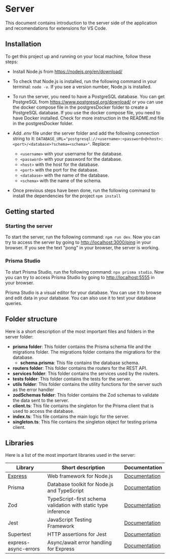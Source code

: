# Server

This document contains introduction to the server side of the application and recomendations for extensions for VS Code.

## Installation

To get this project up and running on your local machine, follow these steps:

* Install Node.js from <https://nodejs.org/en/download/>
* To check that Node.js is installed, run the following command in your terminal: `node -v`. If you see a version number, Node.js is installed.
* To run the server, you need to have a PostgreSQL database. You can get PostgreSQL from <https://www.postgresql.org/download/> or you can use the docker compose file in the postgresDocker folder to create a PostgreSQL database. If you use the docker compose file, you need to have Docker installed. Check for more instruction in the README.md file in the postgresDocker folder.
* Add *.env* file under the server folder and add the following connection string to it: `DATABASE_URL="postgresql://<username>:<password>@<host>:<port>/<database>?schema=<schema>"`. Replace:

  * `<username>` with your username for the database.
  * `<password>` with your password for the database.
  * `<host>` with the host for the database.
  * `<port>` with the port for the database.
  * `<database>` with the name of the database.
  * `<schema>` with the name of the schema.

* Once previous steps have been done, run the following command to install the dependencies for the project `npm install`

## Getting started

### Starting the server

To start the server, run the following command: `npm run dev`. Now you can try to access the server by going to <http://localhost:3000/ping> in your browser. If you see the text "pong" in your browser, the server is working.

### Prisma Studio

To start Prisma Studio, run the following command: `npx prisma studio`. Now you can try to access Prisma Studio by going to <http://localhost:5555> in your browser.

Prisma Studio is a visual editor for your database. You can use it to browse and edit data in your database. You can also use it to test your database queries.

## Folder structure

Here is a short description of the most important files and folders in the server folder:

* **prisma folder**: This folder contains the Prisma schema file and the migrations folder. The migrations folder contains the migrations for the database. 
  * **schema.prisma**: This file contains the database schema.
* **routers folder**: This folder contains the routers for the REST API.
* **services folder**: This folder contains the services used by the routers.
* **tests folder**: This folder contains the tests for the server.
* **utils folder**: This folder contains the utility functions for the server such as the error handler
* **zodSchemas folder**: This folder contains the Zod schemas to validate the data sent to the server.
* **client.ts**: This file contains the singleton for the Prisma client that is used to access the database.
* **index.ts**: This file contains the main logic for the server.
* **singleton.ts**: This file contains the singleton object for testing prisma client.

## Libraries

Here is a list of the most important libraries used in the server:

| Library | Short description | Documentation |
| --- | --- | --- |
| [Express](https://expressjs.com/) | Web framework for Node.js | [Documentation](https://expressjs.com/en/5x/api.html) |
| Prisma | Database toolkit for Node.js and TypeScript | [Documentation](https://www.prisma.io/docs/) |
| Zod | TypeScript-first schema validation with static type inference | [Documentation](https://zod.dev/) |
| Jest | JavaScript Testing Framework | [Documentation](https://jestjs.io/docs/getting-started) |
| Supertest | HTTP assertions for Jest | [Documentation](https://github.com/ladjs/supertest#readme) |
| express-async-errors | Async/await error handling for Express | [Documentation](https://github.com/davidbanham/express-async-errors#readme) |
